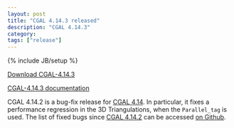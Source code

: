 ```yaml
---
layout: post
title: "CGAL 4.14.3 released"
description: "CGAL 4.14.3"
category: 
tags: ["release"]
---
```

{% include JB/setup %}

<i class="bi bi-arrow-down-circle"></i>
<a href="https://github.com/CGAL/cgal/releases/tag/releases%2FCGAL-4.14.3">Download CGAL-4.14.3</a>

<i class="bi bi-book"></i>
<a href="https://doc.cgal.org/4.14.3/Manual/index.html">CGAL-4.14.3 documentation</a>

<p>CGAL 4.14.2 is a bug-fix release for <a href="../../../../2019/03/29/cgal414">CGAL 4.14</a>.  In particular, it fixes a performance regression in the 3D Triangulations, when the <code>Parallel_tag</code> is used.
The list of fixed bugs since <a href="../../../../2019/11/08/cgal4142">CGAL 4.14.2</a>
can be accessed <a href="https://github.com/CGAL/cgal/issues?q=label%3AMerged_in_4.14.3+-label%3AMerged_in_4.14.2">on Github</a>.</p>
